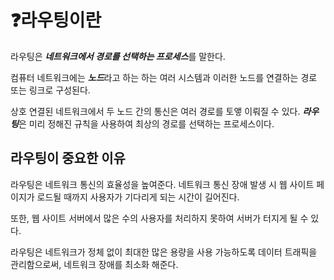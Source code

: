 # ❓라우팅이란

라우팅은 ***네트워크에서 경로를 선택하는 프로세스***를 말한다.

컴퓨터 네트워크에는 ***노드***라고 하는 하는 여러 시스템과 이러한 노드를 연결하는 경로 또는 링크로 구성된다.

상호 연결된 네트워크에서 두 노드 간의 통신은 여러 경로를 토앻 이뤄질 수 있다. ***라우팅***은 미리 정해진 규칙을 사용하여 최상의 경로를 선택하는 프로세스이다.

## 라우팅이 중요한 이유

라우팅은 네트워크 통신의 효율성을 높여준다. 네트워크 통신 장애 발생 시 웹 사이트 페이지가 로드될 때까지 사용자가 기다리게 되는 시간이 길어진다.

또한, 웹 사이트 서버에서 많은 수의 사용자를 처리하지 못하여 서버가 터지게 될  수 있다.

라우팅은 네트워크가 정체 없이 최대한 많은 용량을 사용 가능하도록 데이터 트래픽을 관리함으로써, 네트워크 장애를 최소화 해준다.
